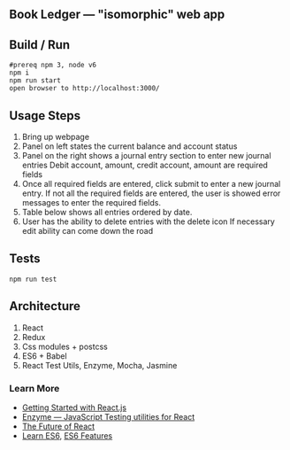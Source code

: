 ## Book Ledger — "isomorphic" web app

## Build / Run
```
#prereq npm 3, node v6
npm i
npm run start
open browser to http://localhost:3000/
```

## Usage Steps
1.  Bring up webpage
2.  Panel on left states the current balance and account status
3.  Panel on the right shows a journal entry section to enter new journal entries
    Debit account, amount, credit account, amount are required fields
4.  Once all required fields are entered, click submit to enter a new journal entry.
    If not all the required fields are entered, the user is showed error messages to enter the required fields.
5.  Table below shows all entries ordered by date.
6.  User has the ability to delete entries with the delete icon
    If necessary edit ability can come down the road

## Tests
```
npm run test
```

## Architecture
1.  React
2.  Redux
3.  Css modules + postcss
4.  ES6 + Babel
5.  React Test Utils, Enzyme, Mocha, Jasmine

### Learn More
  * [Getting Started with React.js](http://facebook.github.io/react/)
  * [Enzyme — JavaScript Testing utilities for React](http://airbnb.io/enzyme/)
  * [The Future of React](https://github.com/reactjs/react-future)
  * [Learn ES6](https://babeljs.io/docs/learn-es6/), [ES6 Features](https://github.com/lukehoban/es6features#readme)

